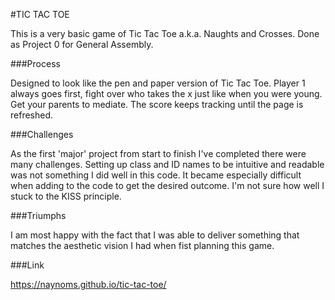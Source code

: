 #TIC TAC TOE


This is a very basic game of Tic Tac Toe a.k.a. Naughts and Crosses. Done as Project 0 for General Assembly.


###Process

Designed to look like the pen and paper version of Tic Tac Toe. Player 1 always goes first, fight over who takes the x just like when you were young. Get your parents to mediate. The score keeps tracking until the page is refreshed.


###Challenges

As the first 'major' project from start to finish I've completed there were many challenges.
Setting up class and ID names to be intuitive and readable was not something I did well in this code. It became especially difficult when adding to the code to get the desired outcome.
I'm not sure how well I stuck to the KISS principle.


###Triumphs

I am most happy with the fact that I was able to deliver something that matches the aesthetic vision I had when fist planning this game.

###Link

https://naynoms.github.io/tic-tac-toe/
